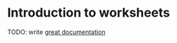 # Introduction to worksheets

TODO: write [great documentation](http://jacobian.org/writing/what-to-write/)
